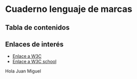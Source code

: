 # Cuaderno lenguaje de marcas
## Tabla de contenidos

## Enlaces de interés 
* [Enlace a W3C](https://www.w3.org/) 
* [Enlace a W3C school](https://www.w3schools.com/) 

Hola Juan Miguel
